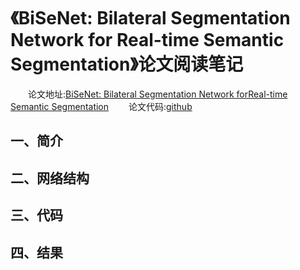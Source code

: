 # 《BiSeNet: Bilateral Segmentation Network for Real-time Semantic Segmentation》论文阅读笔记
&emsp;&emsp;论文地址:[BiSeNet: Bilateral Segmentation Network forReal-time Semantic Segmentation](https://arxiv.org/pdf/1808.00897.pdf)
&emsp;&emsp;论文代码:[github](https://github.com/ycszen/TorchSeg)
## 一、简介
## 二、网络结构
## 三、代码
## 四、结果